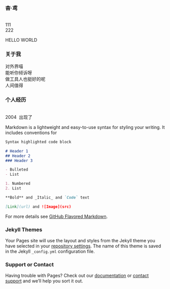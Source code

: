 ###  杳·鸢

<br/>111
<br/>222

HELLO WORLD


### 关于我
对外界喵
<br/>能听你倾诉呀
<br/>做工具人也挺好的呢
<br/>人间值得





### 个人经历
<br/>2004&#160;   出现了
<br/>     


Markdown is a lightweight and easy-to-use syntax for styling your writing. It includes conventions for

```markdown
Syntax highlighted code block

# Header 1
## Header 2
### Header 3

- Bulleted
- List

1. Numbered
2. List

**Bold** and _Italic_ and `Code` text

[Link](url) and ![Image](src)
```

For more details see [GitHub Flavored Markdown](https://guides.github.com/features/mastering-markdown/).

### Jekyll Themes

Your Pages site will use the layout and styles from the Jekyll theme you have selected in your [repository settings](https://github.com/zyf-cn/zyf-cn.github.io/settings). The name of this theme is saved in the Jekyll `_config.yml` configuration file.

### Support or Contact



Having trouble with Pages? Check out our [documentation](https://help.github.com/categories/github-pages-basics/) or [contact support](https://github.com/contact) and we’ll help you sort it out.
